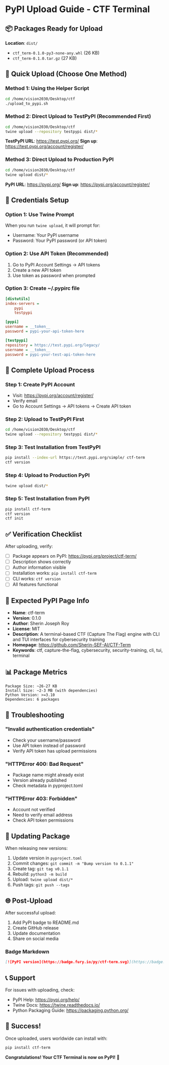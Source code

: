 # PyPI Upload Guide - CTF Terminal

## 📦 Packages Ready for Upload

**Location**: `dist/`
- `ctf_term-0.1.0-py3-none-any.whl` (26 KB)
- `ctf_term-0.1.0.tar.gz` (27 KB)

## 🚀 Quick Upload (Choose One Method)

### Method 1: Using the Helper Script

```bash
cd /home/vision2030/Desktop/ctf
./upload_to_pypi.sh
```

### Method 2: Direct Upload to TestPyPI (Recommended First)

```bash
cd /home/vision2030/Desktop/ctf
twine upload --repository testpypi dist/*
```

**TestPyPI URL**: https://test.pypi.org/
**Sign up**: https://test.pypi.org/account/register/

### Method 3: Direct Upload to Production PyPI

```bash
cd /home/vision2030/Desktop/ctf
twine upload dist/*
```

**PyPI URL**: https://pypi.org/
**Sign up**: https://pypi.org/account/register/

## 🔐 Credentials Setup

### Option 1: Use Twine Prompt
When you run `twine upload`, it will prompt for:
- Username: Your PyPI username
- Password: Your PyPI password (or API token)

### Option 2: Use API Token (Recommended)
1. Go to PyPI Account Settings → API tokens
2. Create a new API token
3. Use token as password when prompted

### Option 3: Create ~/.pypirc file
```ini
[distutils]
index-servers =
    pypi
    testpypi

[pypi]
username = __token__
password = pypi-your-api-token-here

[testpypi]
repository = https://test.pypi.org/legacy/
username = __token__
password = pypi-your-test-api-token-here
```

## 📝 Complete Upload Process

### Step 1: Create PyPI Account
- Visit: https://pypi.org/account/register/
- Verify email
- Go to Account Settings → API tokens → Create API token

### Step 2: Upload to TestPyPI First
```bash
cd /home/vision2030/Desktop/ctf
twine upload --repository testpypi dist/*
```

### Step 3: Test Installation from TestPyPI
```bash
pip install --index-url https://test.pypi.org/simple/ ctf-term
ctf version
```

### Step 4: Upload to Production PyPI
```bash
twine upload dist/*
```

### Step 5: Test Installation from PyPI
```bash
pip install ctf-term
ctf version
ctf init
```

## ✅ Verification Checklist

After uploading, verify:

- [ ] Package appears on PyPI: https://pypi.org/project/ctf-term/
- [ ] Description shows correctly
- [ ] Author information visible
- [ ] Installation works: `pip install ctf-term`
- [ ] CLI works: `ctf version`
- [ ] All features functional

## 🎯 Expected PyPI Page Info

- **Name**: ctf-term
- **Version**: 0.1.0
- **Author**: Sherin Joseph Roy
- **License**: MIT
- **Description**: A terminal-based CTF (Capture The Flag) engine with CLI and TUI interfaces for cybersecurity training
- **Homepage**: https://github.com/Sherin-SEF-AI/CTF-Term
- **Keywords**: ctf, capture-the-flag, cybersecurity, security-training, cli, tui, terminal

## 📊 Package Metrics

```
Package Size: ~26-27 KB
Install Size: ~2-3 MB (with dependencies)
Python Version: >=3.10
Dependencies: 6 packages
```

## 🐛 Troubleshooting

### "Invalid authentication credentials"
- Check your username/password
- Use API token instead of password
- Verify API token has upload permissions

### "HTTPError 400: Bad Request"
- Package name might already exist
- Version already published
- Check metadata in pyproject.toml

### "HTTPError 403: Forbidden"
- Account not verified
- Need to verify email address
- Check API token permissions

## 🔄 Updating Package

When releasing new versions:

1. Update version in `pyproject.toml`
2. Commit changes: `git commit -m "Bump version to 0.1.1"`
3. Create tag: `git tag v0.1.1`
4. Rebuild: `python3 -m build`
5. Upload: `twine upload dist/*`
6. Push tags: `git push --tags`

## 🌐 Post-Upload

After successful upload:

1. Add PyPI badge to README.md
2. Create GitHub release
3. Update documentation
4. Share on social media

### Badge Markdown
```markdown
[![PyPI version](https://badge.fury.io/py/ctf-term.svg)](https://badge.fury.io/py/ctf-term)
```

## 📞 Support

For issues with uploading, check:
- PyPI Help: https://pypi.org/help/
- Twine Docs: https://twine.readthedocs.io/
- Python Packaging Guide: https://packaging.python.org/

## 🎉 Success!

Once uploaded, users worldwide can install with:
```bash
pip install ctf-term
```

**Congratulations! Your CTF Terminal is now on PyPI!** 🚀


